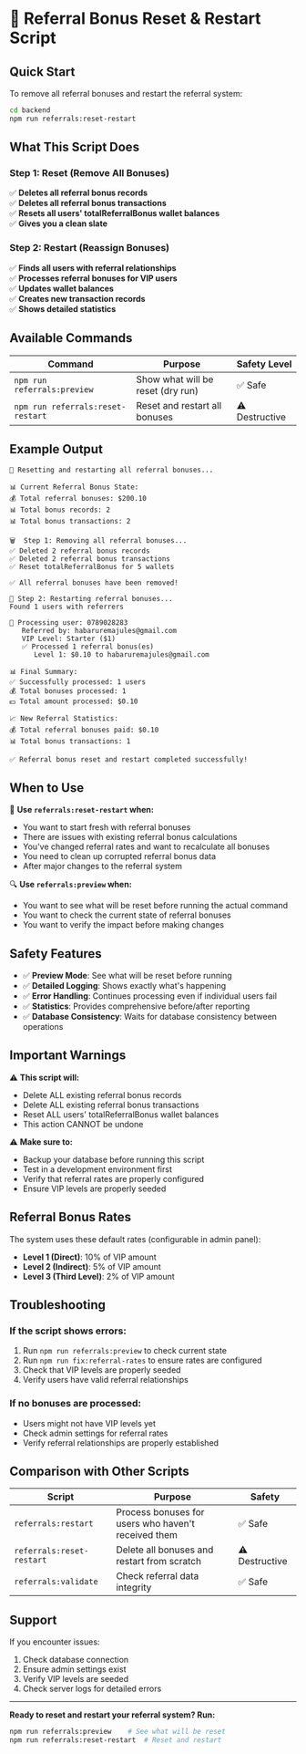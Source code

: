 # 🔄 Referral Bonus Reset & Restart Script

## Quick Start

To remove all referral bonuses and restart the referral system:

```bash
cd backend
npm run referrals:reset-restart
```

## What This Script Does

### Step 1: Reset (Remove All Bonuses)
✅ **Deletes all referral bonus records**  
✅ **Deletes all referral bonus transactions**  
✅ **Resets all users' totalReferralBonus wallet balances**  
✅ **Gives you a clean slate**  

### Step 2: Restart (Reassign Bonuses)
✅ **Finds all users with referral relationships**  
✅ **Processes referral bonuses for VIP users**  
✅ **Updates wallet balances**  
✅ **Creates new transaction records**  
✅ **Shows detailed statistics**  

## Available Commands

| Command | Purpose | Safety Level |
|---------|---------|--------------|
| `npm run referrals:preview` | Show what will be reset (dry run) | ✅ Safe |
| `npm run referrals:reset-restart` | Reset and restart all bonuses | ⚠️ Destructive |

## Example Output

```
🔄 Resetting and restarting all referral bonuses...

📊 Current Referral Bonus State:
💰 Total referral bonuses: $200.10
📊 Total bonus records: 2
📊 Total bonus transactions: 2

🗑️  Step 1: Removing all referral bonuses...
✅ Deleted 2 referral bonus records
✅ Deleted 2 referral bonus transactions
✅ Reset totalReferralBonus for 5 wallets

✅ All referral bonuses have been removed!

🔄 Step 2: Restarting referral bonuses...
Found 1 users with referrers

👤 Processing user: 0789028283
   Referred by: habaruremajules@gmail.com
   VIP Level: Starter ($1)
   ✅ Processed 1 referral bonus(es)
      Level 1: $0.10 to habaruremajules@gmail.com

📊 Final Summary:
✅ Successfully processed: 1 users
💰 Total bonuses processed: 1
💵 Total amount processed: $0.10

📈 New Referral Statistics:
💰 Total referral bonuses paid: $0.10
📊 Total bonus transactions: 1

✅ Referral bonus reset and restart completed successfully!
```

## When to Use

🔄 **Use `referrals:reset-restart` when:**
- You want to start fresh with referral bonuses
- There are issues with existing referral bonus calculations
- You've changed referral rates and want to recalculate all bonuses
- You need to clean up corrupted referral bonus data
- After major changes to the referral system

🔍 **Use `referrals:preview` when:**
- You want to see what will be reset before running the actual command
- You want to check the current state of referral bonuses
- You want to verify the impact before making changes

## Safety Features

- ✅ **Preview Mode**: See what will be reset before running
- ✅ **Detailed Logging**: Shows exactly what's happening
- ✅ **Error Handling**: Continues processing even if individual users fail
- ✅ **Statistics**: Provides comprehensive before/after reporting
- ✅ **Database Consistency**: Waits for database consistency between operations

## Important Warnings

⚠️ **This script will:**
- Delete ALL existing referral bonus records
- Delete ALL existing referral bonus transactions  
- Reset ALL users' totalReferralBonus wallet balances
- This action CANNOT be undone

⚠️ **Make sure to:**
- Backup your database before running this script
- Test in a development environment first
- Verify that referral rates are properly configured
- Ensure VIP levels are properly seeded

## Referral Bonus Rates

The system uses these default rates (configurable in admin panel):
- **Level 1 (Direct)**: 10% of VIP amount
- **Level 2 (Indirect)**: 5% of VIP amount  
- **Level 3 (Third Level)**: 2% of VIP amount

## Troubleshooting

### If the script shows errors:
1. Run `npm run referrals:preview` to check current state
2. Run `npm run fix:referral-rates` to ensure rates are configured
3. Check that VIP levels are properly seeded
4. Verify users have valid referral relationships

### If no bonuses are processed:
- Users might not have VIP levels yet
- Check admin settings for referral rates
- Verify referral relationships are properly established

## Comparison with Other Scripts

| Script | Purpose | Safety |
|--------|---------|--------|
| `referrals:restart` | Process bonuses for users who haven't received them | ✅ Safe |
| `referrals:reset-restart` | Delete all bonuses and restart from scratch | ⚠️ Destructive |
| `referrals:validate` | Check referral data integrity | ✅ Safe |

## Support

If you encounter issues:
1. Check database connection
2. Ensure admin settings exist
3. Verify VIP levels are seeded
4. Check server logs for detailed errors

---

**Ready to reset and restart your referral system? Run:**
```bash
npm run referrals:preview    # See what will be reset
npm run referrals:reset-restart  # Reset and restart
```
